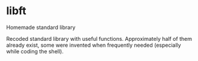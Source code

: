# libft
Homemade standard library

Recoded standard library with useful functions.
Approximately half of them already exist, some were invented when frequently needed (especially while coding the shell).
